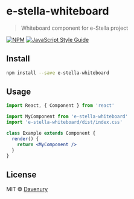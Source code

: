# e-stella-whiteboard

> Whiteboard component for e-Stella project

[![NPM](https://img.shields.io/npm/v/e-stella-whiteboard.svg)](https://www.npmjs.com/package/e-stella-whiteboard) [![JavaScript Style Guide](https://img.shields.io/badge/code_style-standard-brightgreen.svg)](https://standardjs.com)

## Install

```bash
npm install --save e-stella-whiteboard
```

## Usage

```jsx
import React, { Component } from 'react'

import MyComponent from 'e-stella-whiteboard'
import 'e-stella-whiteboard/dist/index.css'

class Example extends Component {
  render() {
    return <MyComponent />
  }
}
```

## License

MIT © [Davenury](https://github.com/Davenury)
